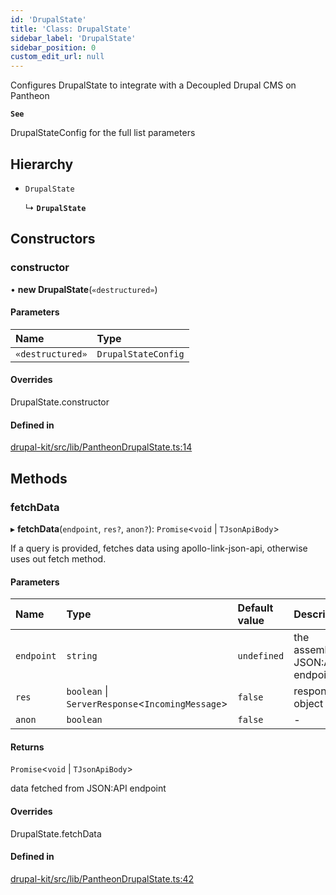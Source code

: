 ```yaml
---
id: 'DrupalState'
title: 'Class: DrupalState'
sidebar_label: 'DrupalState'
sidebar_position: 0
custom_edit_url: null
---
```


Configures DrupalState to integrate with a Decoupled Drupal CMS on Pantheon

**`See`**

DrupalStateConfig for the full list parameters

## Hierarchy

- `DrupalState`

  ↳ **`DrupalState`**

## Constructors

### constructor

• **new DrupalState**(`«destructured»`)

#### Parameters

| Name             | Type                |
| :--------------- | :------------------ |
| `«destructured»` | `DrupalStateConfig` |

#### Overrides

DrupalState.constructor

#### Defined in

[drupal-kit/src/lib/PantheonDrupalState.ts:14](https://github.com/pantheon-systems/decoupled-kit-js/blob/5ccd9d50b/packages/drupal-kit/src/lib/PantheonDrupalState.ts#L14)

## Methods

### fetchData

▸ **fetchData**(`endpoint`, `res?`, `anon?`): `Promise`<`void` \|
`TJsonApiBody`\>

If a query is provided, fetches data using apollo-link-json-api, otherwise uses
out fetch method.

#### Parameters

| Name       | Type                                              | Default value | Description                     |
| :--------- | :------------------------------------------------ | :------------ | :------------------------------ |
| `endpoint` | `string`                                          | `undefined`   | the assembled JSON:API endpoint |
| `res`      | `boolean` \| `ServerResponse`<`IncomingMessage`\> | `false`       | response object                 |
| `anon`     | `boolean`                                         | `false`       | -                               |

#### Returns

`Promise`<`void` \| `TJsonApiBody`\>

data fetched from JSON:API endpoint

#### Overrides

DrupalState.fetchData

#### Defined in

[drupal-kit/src/lib/PantheonDrupalState.ts:42](https://github.com/pantheon-systems/decoupled-kit-js/blob/5ccd9d50b/packages/drupal-kit/src/lib/PantheonDrupalState.ts#L42)
